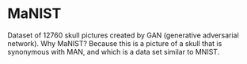 # MaNIST
 Dataset of 12760 skull pictures created by GAN (generative adversarial network).
Why MaNIST? 
Because this is a picture of a skull that is synonymous with MAN, 
and which is a data set similar to MNIST.
